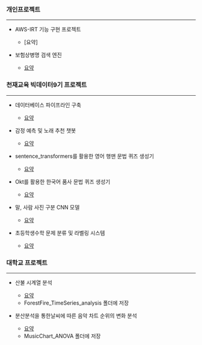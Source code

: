 ### 개인프로젝트

---

- AWS-IRT 기능 구현 프로젝트

  - [요약]

- 보험상병명 검색 엔진

  - [요약](./Personal/Dental/README.md)

### 천재교육 빅데이터9기 프로젝트

---

- 데이터베이스 파이프라인 구축

  - [요약](./Chunjae/Pipeline/Readme.md)

- 감정 예측 및 노래 추천 챗봇

  - [요약](./Chunjae/Grammar_Quiz/README.md)

- sentence_transformers를 활용한 영어 행맨 문법 퀴즈 생성기

  - [요약](./Chunjae/Hangman_Grammar/README.md)

- Okt를 활용한 한국어 품사 문법 퀴즈 생성기

  - [요약](./Chunjae/Grammar_Quiz_0925/README.md)

- 말, 사람 사진 구분 CNN 모델

  - [요약](./Chunjae/Horse_Human_Classification_model/README.md)

- 초등학생수학 문제 분류 및 라벨링 시스템

  - [요약](./Chunjae/Lecture_matching_0912/README.md)

### 대학교 프로젝트

---

- 산불 시계열 분석

  - [요약](./School/ForestFire_TimeSeries_analysis/README.md)
  - ForestFire_TimeSeries_analysis 폴더에 저장

- 분산분석을 통한날씨에 따른 음악 차트 순위의 변화 분석

  - [요약](./School/MusicChart_ANOVA/README.md)
  - MusicChart_ANOVA 폴더에 저장
